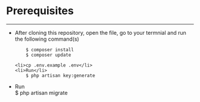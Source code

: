 <h1>Prerequisites</h1>
<hr>

<ul>
    <li>After cloning this repository, open the file, go to your termnial and run the following command(s)</li>
    
        $ composer install
        $ composer update
        
    <li>cp .env.example .env</li>
    <li>Run</li>
        $ php artisan key:generate
   <li>Run</li>
        $ php artisan migrate
</ul>

